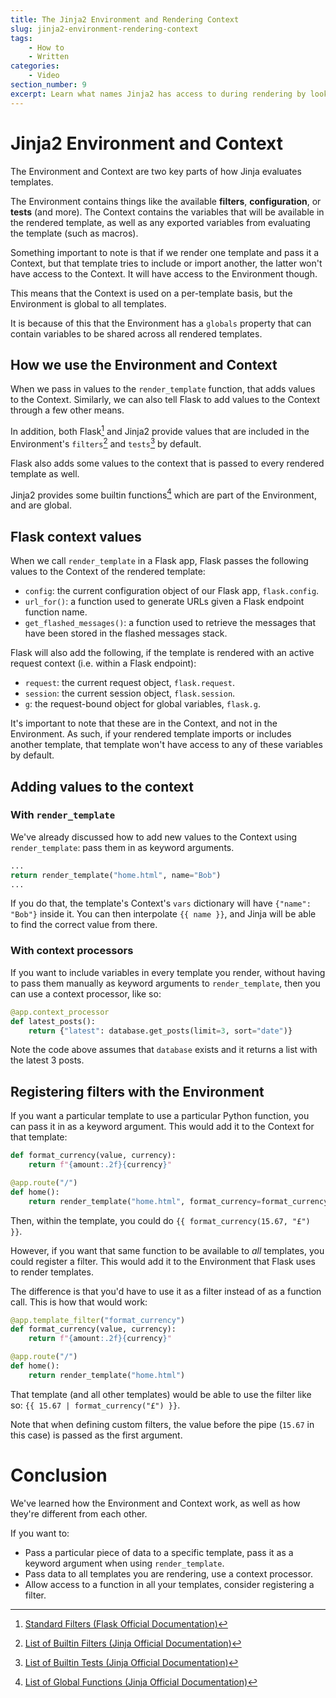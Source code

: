 ```yaml
---
title: The Jinja2 Environment and Rendering Context
slug: jinja2-environment-rendering-context
tags:
    - How to
    - Written
categories:
    - Video
section_number: 9
excerpt: Learn what names Jinja2 has access to during rendering by looking at the Environment and Context.
---
```


# Jinja2 Environment and Context

The Environment and Context are two key parts of how Jinja evaluates templates.

The Environment contains things like the available **filters**, **configuration**, or **tests** (and more). The Context contains the variables that will be available in the rendered template, as well as any exported variables from evaluating the template (such as macros).

Something important to note is that if we render one template and pass it a Context, but that template tries to include or import another, the latter won't have access to the Context. It will have access to the Environment though.

This means that the Context is used on a per-template basis, but the Environment is global to all templates.

It is because of this that the Environment has a `globals` property that can contain variables to be shared across all rendered templates.

## How we use the Environment and Context

When we pass in values to the `render_template` function, that adds values to the Context. Similarly, we can also tell Flask to add values to the Context through a few other means.

In addition, both Flask[^flask_filters] and Jinja2 provide values that are included in the Environment's `filters`[^builtin_filters] and `tests`[^builtin_tests] by default.

Flask also adds some values to the context that is passed to every rendered template as well.

Jinja2 provides some builtin functions[^builtin_functions] which are part of the Environment, and are global.

## Flask context values

When we call `render_template` in a Flask app, Flask passes the following values to the Context of the rendered template:

- `config`: the current configuration object of our Flask app, `flask.config`.
- `url_for()`: a function used to generate URLs given a Flask endpoint function name.
- `get_flashed_messages()`: a function used to retrieve the messages that have been stored in the flashed messages stack.

Flask will also add the following, if the template is rendered with an active request context (i.e. within a Flask endpoint):

- `request`: the current request object, `flask.request`.
- `session`: the current session object, `flask.session`.
- `g`: the request-bound object for global variables, `flask.g`.

It's important to note that these are in the Context, and not in the Environment. As such, if your rendered template imports or includes another template, that template won't have access to any of these variables by default.

## Adding values to the context

### With `render_template`

We've already discussed how to add new values to the Context using `render_template`: pass them in as keyword arguments.

```py
...
return render_template("home.html", name="Bob")
...
```

If you do that, the template's Context's `vars` dictionary will have `{"name": "Bob"}` inside it. You can then interpolate `{{ name }}`, and Jinja will be able to find the correct value from there.

### With context processors

If you want to include variables in every template you render, without having to pass them manually as keyword arguments to `render_template`, then you can use a context processor, like so:

```py
@app.context_processor
def latest_posts():
    return {"latest": database.get_posts(limit=3, sort="date")}
```

Note the code above assumes that `database` exists and it returns a list with the latest 3 posts.

## Registering filters with the Environment

If you want a particular template to use a particular Python function, you can pass it in as a keyword argument. This would add it to the Context for that template:

```py
def format_currency(value, currency):
    return f"{amount:.2f}{currency}"

@app.route("/")
def home():
    return render_template("home.html", format_currency=format_currency)
```

Then, within the template, you could do `{{ format_currency(15.67, "£") }}`.

However, if you want that same function to be available to _all_ templates, you could register a filter. This would add it to the Environment that Flask uses to render templates.

The difference is that you'd have to use it as a filter instead of as a function call. This is how that would work:

```py
@app.template_filter("format_currency")
def format_currency(value, currency):
    return f"{amount:.2f}{currency}"

@app.route("/")
def home():
    return render_template("home.html")
```

That template (and all other templates) would be able to use the filter like so: `{{ 15.67 | format_currency("£") }}`.

Note that when defining custom filters, the value before the pipe (`15.67` in this case) is passed as the first argument.

# Conclusion

We've learned how the Environment and Context work, as well as how they're different from each other.

If you want to:

- Pass a particular piece of data to a specific template, pass it as a keyword argument when using `render_template`.
- Pass data to all templates you are rendering, use a context processor.
- Allow access to a function in all your templates, consider registering a filter.


[^jinja2_context]: [The Context (Jinja Official Documentation)](https://jinja.palletsprojects.com/en/2.11.x/api/#the-context)
[^builtin_filters]: [List of Builtin Filters (Jinja Official Documentation)](https://jinja.palletsprojects.com/en/2.11.x/templates/#list-of-builtin-filters)
[^flask_filters]: [Standard Filters (Flask Official Documentation)](https://flask.palletsprojects.com/en/1.1.x/templating/#standard-filters)
[^builtin_tests]: [List of Builtin Tests (Jinja Official Documentation)](https://jinja.palletsprojects.com/en/2.11.x/templates/#list-of-builtin-tests)
[^builtin_functions]: [List of Global Functions (Jinja Official Documentation)](https://jinja.palletsprojects.com/en/2.11.x/templates/#list-of-global-functions)
